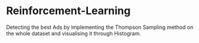 # Reinforcement-Learning
Detecting the best Ads by implementing the Thompson Sampling method on the whole dataset and visualising it through Histogram. 
